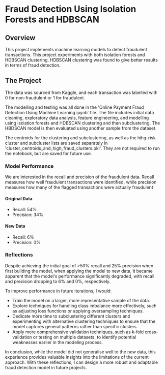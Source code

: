 # Fraud Detection Using Isolation Forests and HDBSCAN

## Overview

This project implements machine learning models to detect fraudulent transactions. This project experiments with both isolation forests and HDBSCAN clustering. HDBSCAN clustering was found to give better results in terms of fraud detection. 

## The Project
The data was sourced from Kaggle, and each transaction was labelled with 0 for non-fraudulent or 1 for fraudulent.

The modelling and testing was all done in the 'Online Payment Fraud Detection Using Machine Learning.ipynb' file. The file includes initial data cleaning, exploratory data analysis, feature engineering, and modelling using isolation forests and HDBSCAN clustering and then subclustering. The HBDSCAN model is then evaluated using another sample from the dataset.

The centroids for the clustering and subclustering, as well as the hihg-risk cluster and subcluster lists are saved separately in 'cluster_centroids_and_high_fraud_clusters.pkl'. They are not required to run the notebook, but are saved for future use.

### Model Performance
We are interested in the recall and precision of the fraudulent data. Recall measures how well fraudulent transactions were identified, while precision measures how many of the flagged transactions were actually fraudulent

#### Original Data
* Recall: 54%
* Precision: 34%

#### New Data
* Recall: 6%
* Precision: 0%

### Reflections
Despite achieving the initial goal of >50% recall and 25% precision when first building the model, when applying the model to new data, it became apparent that the model's performance significantly degraded, with recall and precision dropping to 6% and 0%, respectively.

To improve performance in future iterations, I would:
* Train the model on a larger, more representative sample of the data.
* Explore techniques for handling class imbalance more effectively, such as adjusting loss functions or applying oversampling techniques.
* Dedicate more time to subclustering different clusters and experimenting with alternative clustering techniques to ensure that the model captures general patterns rather than specific clusters.
* Apply more comprehensive validation techniques, such as k-fold cross-validation or testing on multiple datasets, to identify potential weaknesses earlier in the modeling process.

In conclusion, while the model did not generalise well to the new data, this experience provides valuable insights into the limitations of the current approach. With these reflections, I can design a more robust and adaptable fraud detection model in future projects.
